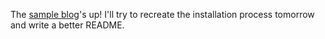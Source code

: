 The [sample blog](https://miyehn.me/mrblog-sample)'s up! I'll try to recreate the installation process tomorrow and write a better README.